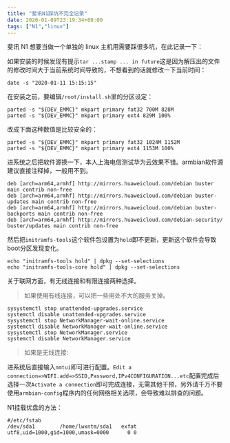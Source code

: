 ```yaml
---
title: "斐讯N1踩坑不完全记录"
date: 2020-01-09T23:19:34+08:00
tags: ["N1","linux"]
---
```



斐讯 N1 想要当做一个单独的 linux 主机用需要踩很多坑，在此记录一下：

如果安装的时候发现有提示`tar ...stamp ... in future`这是因为解压出的文件的修改时间大于当前系统时间导致的，不想看到的话就修改一下当前时间：  

```shell
date -s "2020-01-11 15:15:15"
```

在安装之前，要编辑`/root/install.sh`里的分区设定：

```shell
parted -s "${DEV_EMMC}" mkpart primary fat32 700M 828M
parted -s "${DEV_EMMC}" mkpart primary ext4 829M 100%
```

改成下面这种数值是比较安全的：

```shell
parted -s "${DEV_EMMC}" mkpart primary fat32 1024M 1152M
parted -s "${DEV_EMMC}" mkpart primary ext4 1153M 100%
```

进系统之后把软件源换一下，本人上海电信测试华为云效果不错。armbian软件源建议直接注释掉，一般用不到。

```list
deb [arch=arm64,armhf] http://mirrors.huaweicloud.com/debian buster main contrib non-free
deb [arch=arm64,armhf] http://mirrors.huaweicloud.com/debian buster-updates main contrib non-free
deb [arch=arm64,armhf] http://mirrors.huaweicloud.com/debian buster-backports main contrib non-free
deb [arch=arm64,armhf] http://mirrors.huaweicloud.com/debian-security/ buster/updates main contrib non-free
```

然后把`initramfs-tools`这个软件包设置为`hold`即不更新，更新这个软件会导致boot分区发现变化。

``` shell
echo "initramfs-tools hold" | dpkg --set-selections
echo "initramfs-tools-core hold" | dpkg --set-selections
```

关于联网方面，有无线连接和有限连接两种选择。  

>如果使用有线连接，可以把一些用处不大的服务关掉。  

``` shell
sysystemctl stop unattended-upgrades.service
systemctl disable unattended-upgrades.service
sysystemctl stop NetworkManager-wait-online.service
systemctl disable NetworkManager-wait-online.service
sysystemctl stop NetworkManager.service
systemctl disable NetworkManager.service
```

 >如果是无线连接:
 
 进系统后直接输入`nmtui`即可进行配置。`Edit a connection=>WIFI.add=>SSID,Password,IPv4CONFIGURATION...etc`配置完成后选择一次`Activate a connection`即可完成连接，无需其他干预，另外请千万不要使用`armbian-config`程序内的任何网络相关选项，会导致难以排查的问题。  

N1挂载优盘的方法：

```shell
#/etc/fstab
/dev/sda1        /home/lwxntm/sda1   exfat       utf8,uid=1000,gid=1000,umask=0000      0 0
```

